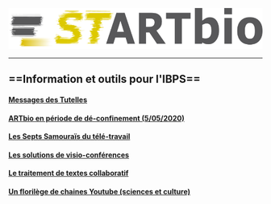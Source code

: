 ![startbio_logo](images/startbio.png)

------

## ==Information et outils pour l'IBPS==
#### [Messages des Tutelles](IBPS/message_tutelles.md)
#### [ARTbio en période de dé-confinement (5/05/2020)](IBPS/message_deconfinement.md)
#### [Les Septs Samouraïs du télé-travail](IBPS/sept-samouraïs.md)
#### [Les solutions de visio-conférences](https://docs.google.com/document/d/1tKPEK71cIgny70yEWkH7HDHRwykgo_zq9iVaHUAt6YE/edit?usp=sharing)
#### [Le traitement de textes collaboratif](IBPS/shared_text_editors.md)
#### [Un florilège de chaines Youtube (sciences et culture)](IBPS/youtube.md)

